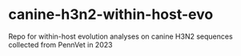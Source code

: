# canine-h3n2-within-host-evo
Repo for within-host evolution analyses on canine H3N2 sequences collected from PennVet in 2023
